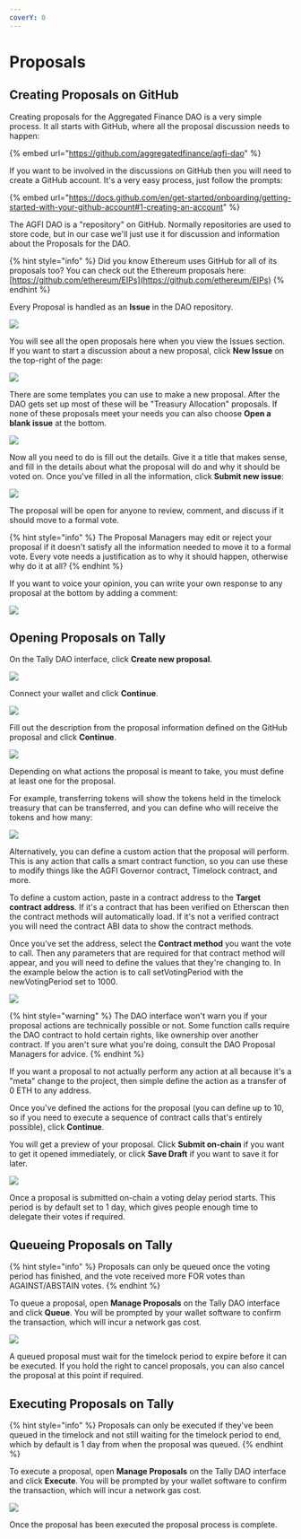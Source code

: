 ```yaml
---
coverY: 0
---
```


# Proposals

## Creating Proposals on GitHub

Creating proposals for the Aggregated Finance DAO is a very simple process. It all starts with GitHub, where all the proposal discussion needs to happen:

{% embed url="https://github.com/aggregatedfinance/agfi-dao" %}

If you want to be involved in the discussions on GitHub then you will need to create a GitHub account. It's a very easy process, just follow the prompts:

{% embed url="https://docs.github.com/en/get-started/onboarding/getting-started-with-your-github-account#1-creating-an-account" %}

The AGFI DAO is a "repository" on GitHub. Normally repositories are used to store code, but in our case we'll just use it for discussion and information about the Proposals for the DAO.

{% hint style="info" %}
Did you know Ethereum uses GitHub for all of its proposals too? You can check out the Ethereum proposals here: [https://github.com/ethereum/EIPs](https://github.com/ethereum/EIPs)
{% endhint %}

Every Proposal is handled as an **Issue** in the DAO repository.

![](https://blog.aggregated.finance/content/images/2022/05/image-13.png)

You will see all the open proposals here when you view the Issues section. If you want to start a discussion about a new proposal, click **New Issue** on the top-right of the page:

![](https://blog.aggregated.finance/content/images/2022/05/image-14.png)

There are some templates you can use to make a new proposal. After the DAO gets set up most of these will be "Treasury Allocation" proposals. If none of these proposals meet your needs you can also choose **Open a blank issue** at the bottom.

![](https://blog.aggregated.finance/content/images/2022/05/image-15.png)

Now all you need to do is fill out the details. Give it a title that makes sense, and fill in the details about what the proposal will do and why it should be voted on. Once you've filled in all the information, click **Submit new issue**:

![](https://blog.aggregated.finance/content/images/2022/05/image-16.png)

The proposal will be open for anyone to review, comment, and discuss if it should move to a formal vote.

{% hint style="info" %}
The Proposal Managers may edit or reject your proposal if it doesn't satisfy all the information needed to move it to a formal vote. Every vote needs a justification as to why it should happen, otherwise why do it at all?
{% endhint %}

If you want to voice your opinion, you can write your own response to any proposal at the bottom by adding a comment:

![](https://blog.aggregated.finance/content/images/2022/05/image-18.png)

## Opening Proposals on Tally

On the Tally DAO interface, click **Create new proposal**.

![](<../.gitbook/assets/image (9).png>)

Connect your wallet and click **Continue**.

![](<../.gitbook/assets/image (3) (1).png>)

Fill out the description from the proposal information defined on the GitHub proposal and click **Continue**.

![](<../.gitbook/assets/image (8) (1).png>)

Depending on what actions the proposal is meant to take, you must define at least one for the proposal.

For example, transferring tokens will show the tokens held in the timelock treasury that can be transferred, and you can define who will receive the tokens and how many:

![](<../.gitbook/assets/image (7).png>)

Alternatively, you can define a custom action that the proposal will perform. This is any action that calls a smart contract function, so you can use these to modify things like the AGFI Governor contract, Timelock contract, and more.

To define a custom action, paste in a contract address to the **Target contract address**. If it's a contract that has been verified on Etherscan then the contract methods will automatically load. If it's not a verified contract you will need the contract ABI data to show the contract methods.

Once you've set the address, select the **Contract method** you want the vote to call. Then any parameters that are required for that contract method will appear, and you will need to define the values that they're changing to. In the example below the action is to call setVotingPeriod with the newVotingPeriod set to 1000.

![](<../.gitbook/assets/image (5) (1).png>)

{% hint style="warning" %}
The DAO interface won't warn you if your proposal actions are technically possible or not. Some function calls require the DAO contract to hold certain rights, like ownership over another contract. If you aren't sure what you're doing, consult the DAO Proposal Managers for advice.
{% endhint %}

If you want a proposal to not actually perform any action at all because it's a "meta" change to the project, then simple define the action as a transfer of 0 ETH to any address.

Once you've defined the actions for the proposal (you can define up to 10, so if you need to execute a sequence of contract calls that's entirely possible), click **Continue**.

You will get a preview of your proposal. Click **Submit on-chain** if you want to get it opened immediately, or click **Save Draft** if you want to save it for later.

![](<../.gitbook/assets/image (1).png>)

Once a proposal is submitted on-chain a voting delay period starts. This period is by default set to 1 day, which gives people enough time to delegate their votes if required.

## Queueing Proposals on Tally

{% hint style="info" %}
Proposals can only be queued once the voting period has finished, and the vote received more FOR votes than AGAINST/ABSTAIN votes.
{% endhint %}

To queue a proposal, open **Manage Proposals** on the Tally DAO interface and click **Queue**. You will be prompted by your wallet software to confirm the transaction, which will incur a network gas cost.

![](<../.gitbook/assets/image (2).png>)

A queued proposal must wait for the timelock period to expire before it can be executed. If you hold the right to cancel proposals, you can also cancel the proposal at this point if required.

## Executing Proposals on Tally

{% hint style="info" %}
Proposals can only be executed if they've been queued in the timelock and not still waiting for the timelock period to end, which by default is 1 day from when the proposal was queued.
{% endhint %}

To execute a proposal, open **Manage Proposals** on the Tally DAO interface and click **Execute**. You will be prompted by your wallet software to confirm the transaction, which will incur a network gas cost.

![](<../.gitbook/assets/image (4) (1).png>)

Once the proposal has been executed the proposal process is complete.
